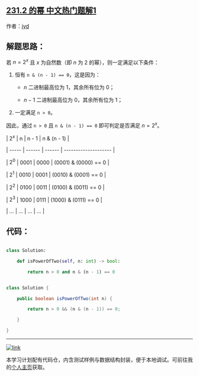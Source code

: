 ## [231.2 的幂 中文热门题解1](https://leetcode.cn/problems/power-of-two/solutions/100000/power-of-two-er-jin-zhi-ji-jian-by-jyd)

作者：[jyd](https://leetcode.cn/u/jyd)

## 解题思路：

若 $n = 2^x$ 且 $x$ 为自然数（即 $n$ 为 $2$ 的幂），则一定满足以下条件：

1. 恒有 `n & (n - 1) == 0`，这是因为： 
    - $n$ 二进制最高位为 $1$，其余所有位为 $0$；
    - $n - 1$ 二进制最高位为 $0$，其余所有位为 $1$；
2. 一定满足 `n > 0`。

因此，通过 `n > 0` 且 `n & (n - 1) == 0` 即可判定是否满足 $n = 2^x$。

| $2^x$   | n      | n - 1  | n & (n - 1)          |
| ----- | ------ | ------ | -------------------- |
| $2^0$ | $0001$ | $0000$ | (0001) & (0000) == 0 |
| $2^1$ | $0010$ | $0001$ | (0010) & (0001) == 0 |
| $2^2$ | $0100$ | $0011$ | (0100) & (0011) == 0 |
| $2^3$ | $1000$ | $0111$ | (1000) & (0111) == 0 |
| ...   | ...    | ...    | ...                  |

## 代码：

```Python []
class Solution:
    def isPowerOfTwo(self, n: int) -> bool:
        return n > 0 and n & (n - 1) == 0
```

```Java []
class Solution {
    public boolean isPowerOfTwo(int n) {
        return n > 0 && (n & (n - 1)) == 0;
    }
}
```

---

[![link](https://pic.leetcode.cn/1692032516-LSqzdC-760_100_3.png)](https://leetcode.cn/studyplan/selected-coding-interview/)

本学习计划配有代码仓，内含测试样例与数据结构封装，便于本地调试。可前往我的[个人主页](https://leetcode.cn/u/jyd/)获取。